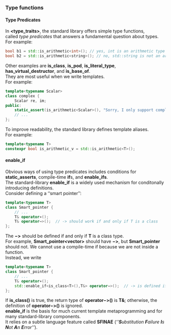 ### Type functions

#### Type Predicates
In **<type_traits>**, the standard library offers simple type functions, \
called *type predicates* that answers a fundamental question about types. \
For example:
```cpp
bool b1 = std::is_arithmetic<int>(); // yes, int is an arithmetic type
bool b2 = std::is_arithmetic<string>(); // no, std::string is not an arithmetic type
```

Other examples are **is_class**, **is_pod**, **is_literal_type**, **has_virtual_destructor**, and **is_base_of**. \
They are most useful when we write templates. \
For example:
```cpp
template<typename Scalar> 
class complex {
	Scalar re, im; 
public:
	static_assert(is_arithmetic<Scalar>(), "Sorry, I only support complex of arithmetic types");
	// ... 
};
```
To improve readability, the standard library defines template aliases. \
For example:
```cpp
template<typename T>
constexpr bool is_arithmetic_v = std::is_arithmetic<T>();
```

#### enable_if
Obvious ways of using type predicates includes conditions for **static_asserts**, compile-time **if**s, and **enable_ifs**. \
The standard-library **enable_if** is a widely used mechanism for conditonally introducing definitions. \
Consider defining a ‘‘smart pointer’’:
```cpp
template<typename T> 
class Smart_pointer {
	// ...
	T& operator∗(); 
	T& operator−>();  // -> should work if and only if T is a class
};
```
The **−>** should be defined if and only if **T** is a class type. \
For example, **Smart_pointer<vector<T>>** should have **−>**, but **Smart_pointer<int>** should not.
We cannot use a compile-time if because we are not inside a function. \
Instead, we write
```cpp
template<typename T> 
class Smart_pointer {
	// ...
	T& operator∗(); 
	std::enable_if<is_class<T>(),T&> operator−>();  // -> is defined if and only if T is a class
};
```
If **is_class<T>()** is true, the return type of **operator−>()** is **T&**; otherwise, the definition of **operator−>()** is ignored. \
**enable_if** is the basis for much current template metaprogramming and for many standard-library components. \
It relies on a subtle language feature called **SFINAE** (*‘‘**S**ubstitution **F**ailure **I**s **N**ot **A**n **E**rror’’*).